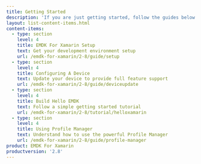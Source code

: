 ```yaml
---
title: Getting Started
description: 'If you are just getting started, follow the guides below to get your development environment setup properly and understand the foundations for using the EMDK for Xamarin features.'
layout: list-content-items.html
content-items:
  - type: section
    level: 4
    title: EMDK For Xamarin Setup
    text: Get your development environment setup
    url: /emdk-for-xamarin/2-8/guide/setup
  - type: section
    level: 4
    title: Configuring A Device
    text: Update your device to provide full feature support
    url: /emdk-for-xamarin/2-8/guide/deviceupdate
  - type: section
    level: 4
    title: Build Hello EMDK
    text: Follow a simple getting started tutorial
    url: /emdk-for-xamarin/2-8/tutorial/helloxamarin
  - type: section
    level: 4
    title: Using Profile Manager
    text: Understand how to use the powerful Profile Manager
    url: /emdk-for-xamarin/2-8/guide/profile-manager
product: EMDK For Xamarin
productversion: '2.8'
---
```

           












